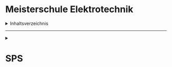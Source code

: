 # **Meisterschule Elektrotechnik**

<details>
    <summary>Inhaltsverzeichnis</summary>
    &#8226;&ensp;SPS<br>
    &emsp;&emsp;&#9702;&ensp;1. Was ist eine SPS?<br>
    &emsp;&emsp;&#9702;&ensp;2. Wie erstelle ich ein Projekt?<br>
    &emsp;&emsp;&#9702;&ensp;3. Aufgaben<br>
    &emsp;&emsp;&emsp;&emsp;&#8729;&ensp;3.1. RS-Flip Flop<br>
    &emsp;&emsp;&emsp;&emsp;&#8729;&ensp;3.2. Generator mit 4 Motoren<br>
    &emsp;&emsp;&emsp;&emsp;&#8729;&ensp;3.3. Torantrieb<br>
    &emsp;&emsp;&emsp;&emsp;&#8729;&ensp;3.4. Kläranlage mit 2 Pumpen und Schieber<br>
</details>

---

<details>
    <summary><h1>SPS</h1></summary>    
    <details>
        <summary><h3>Inhaltsverzeichnis</h3></summary>
        &#9702;&ensp;1. Was ist eine SPS?<br>
        &#9702;&ensp;2. Wie erstelle ich ein Projekt?<br>
        &#9702;&ensp;3. Erste Schritte<br>
        &#9702;&ensp;4. Aufgaben<br>
        &emsp;&emsp;&#8729;&ensp;3.1. RS-Flip Flop<br>
        &emsp;&emsp;&#8729;&ensp;3.2. Generator mit 4 Motoren<br>
        &emsp;&emsp;&#8729;&ensp;3.3. Torantrieb<br>
        &emsp;&emsp;&#8729;&ensp;3.4. Kläranlage mit 2 Pumpen und Schieber<br>
    </details>
    <details>
        <summary><h2><u>1. Was ist eine SPS?</u></h2></summary>
        <figure>
            <blockquote>
                Eine <b>speicherprogrammierbare Steuerung</b> <b>SPS</b>; englisch: <i>programmable logic controller</i>, <i>PLC</i>) ist ein Gerät, das zur <a href="https://de.wikipedia.org/wiki/Steuerungstechnik">Steuerung</a> oder <a href="https://de.wikipedia.org/wiki/Regelungstechnik">Regelung</a> einer Maschine oder Anlage eingesetzt und auf digitaler Basis <a href="https://de.wikipedia.org/wiki/Programmierung">programmiert</a> wird. Sie löst die „festverdrahtete“ <a href="https://de.wikipedia.org/wiki/Verbindungsprogrammierte_Steuerung">verbindungsprogrammierte Steuerung</a> in den meisten Bereichen ab.
            </blockquote>
            <figcaption>Quelle: <a href="https://de.wikipedia.org/wiki/Speicherprogrammierbare_Steuerung">Wikipedia</a></figcaption>
        </figure>
    </details>

<details>
    <summary><h2><u>2. Wie erstelle ich ein Projekt?</u></h2></summary>
    <h3>Schritt 1.)</h3>
    <figure>
        <blockquote>
            <p>$\color{#D6DEE3}{\textsf{Öffne den}}$ $\color{#FD5959}{\textsf{SIMATIC Manager}}$.</p>
            <img src="https://raw.githubusercontent.com/nitrotorben/Meisterschule/main/bilder/PLACEHOLDER.png" alt="image" width="600" height="auto" alt="(Bild: Installationsassistent)">
        </blockquote>
    </figure>
    <br>
    <h3>Schritt 2.)</h3>
    <figure>
        <blockquote>
            <p>$\color{#D6DEE3}{\textsf{Wenn der Installationsassistent geöffnet ist, klicke auf}}$ $\color{#FD5959}{\textsf{Weiter}}$.</p>
            <img src="https://raw.githubusercontent.com/nitrotorben/Meisterschule/main/bilder/PLACEHOLDER.png" alt="image" width="600" height="auto" alt="(Bild: Installationsassistent)">
        </blockquote>
    </figure>
    <br>
    <h3>Schritt 3.)</h3>
    <figure>
        <blockquote>
            <p>$\color{#D6DEE3}{\textsf{Bei dem}}$ $\color{#FD5959}{\textsf{CPU-Typ}}$ $\color{#D6DEE3}{\textsf{wählen wir die}}$ $\color{#FD5959}{\textsf{CPU314}}$ $\color{#D6DEE3}{\textsf{aus und klicken auf}}$ $\color{#FD5959}{\textsf{Weiter}}$.</p>
            <img src="https://raw.githubusercontent.com/nitrotorben/Meisterschule/main/bilder/PLACEHOLDER.png" alt="image" width="600" height="auto" alt="(Bild: Installationsassistent)">
        </blockquote>
    </figure>
    <br>
    <h3>Schritt 4.)</h3>
    <figure>
        <blockquote>
            <p>$\color{#D6DEE3}{\textsf{Die}}$ $\color{#FD5959}{\textsf{Sprache für angewählte Bausteine}}$ $\color{#D6DEE3}{\textsf{setzen wir auf}}$ $\color{#FD5959}{\textsf{AWL}}$ $\color{#D6DEE3}{\textsf{, falls nicht bereits ausgewählt.}}$<br>
            $\color{#D6DEE3}{\textsf{Nun klicken wir auf}}$ $\color{#FD5959}{\textsf{Weiter}}$.</p>
            <img src="https://raw.githubusercontent.com/nitrotorben/Meisterschule/main/bilder/PLACEHOLDER.png" alt="image" width="600" height="auto" alt="(Bild: Installationsassistent)">
        </blockquote>
    </figure>
    <br>
    <h3>Schritt 5.)</h3>
    <figure>
        <blockquote>
            <p>$\color{#D6DEE3}{\textsf{Nun geben wir bei}}$ $\color{#FD5959}{\textsf{Projektname}}$ $\color{#D6DEE3}{\textsf{dem Projekt einen Namen.}}$<br>
            $\color{#D6DEE3}{\textsf{Zuletzt klicken wir auf}}$ $\color{#FD5959}{\textsf{Fertigstellen}}$.</p>
            <img src="https://raw.githubusercontent.com/nitrotorben/Meisterschule/main/bilder/PLACEHOLDER.png" alt="image" width="600" height="auto" alt="(Bild: Installationsassistent)">
        </blockquote>
    </figure>
    <br>
</details>

<details>
    <summary><h2><u>3. Erste Schritte</u></h2></summary>
    <h3>Schritt 1.)</h3>
    <figure>
        <blockquote>
            <p>$\color{#D6DEE3}{\textsf{In unserem neu erstellten Projekt machen wir nun einen}}$ $\color{#FD5959}{\textsf{Rechtsklick}}$ $\color{#D6DEE3}{\textsf{in das große weiße Feld, und wählen unter}}$ $\color{#FD5959}{\textsf{Neues Objekt einfügen }}$ $\color{#D6DEE3}{\textsf{>}}$ $\color{#FD5959}{\textsf{Funktion}}$.</p>
            <img src="https://raw.githubusercontent.com/nitrotorben/Meisterschule/main/bilder/PLACEHOLDER.png" alt="image" width="600" height="auto" alt="(Bild: Installationsassistent)">
        </blockquote>
    </figure>
    <br>
    <h3>Schritt 2.)</h3>
    <figure>
        <blockquote>
            <p>$\color{#D6DEE3}{\textsf{In folgendem Fenster ändern wir die}}$ $\color{#FD5959}{\textsf{Erstellsprache}}$ $\color{#D6DEE3}{\textsf{zu}}$ $\color{#FD5959}{\textsf{FUP}}$ $\color{#D6DEE3}{\textsf{und bestätigen mit}}$ $\color{#FD5959}{\textsf{OK}}$.</p>
            <img src="https://raw.githubusercontent.com/nitrotorben/Meisterschule/main/bilder/PLACEHOLDER.png" alt="image" width="600" height="auto" alt="(Bild: Installationsassistent)">
        </blockquote>
    </figure>
    <br>
    <h3>Schritt 2.1.)</h3>
    <figure>
        <blockquote>
            <p>$\color{#D6DEE3}{\textsf{Der Baustein}}$ $\color{#FD5959}{\textsf{FC1}}$ $\color{#D6DEE3}{\textsf{sollte nun im Fenster auftauchen.}}$</p>
            <img src="https://raw.githubusercontent.com/nitrotorben/Meisterschule/main/bilder/PLACEHOLDER.png" alt="image" width="600" height="auto" alt="(Bild: Installationsassistent)">
        </blockquote>
    </figure>
    <br>
    <h3>Schritt 3.)</h3>
    <figure>
        <blockquote>
            <p>$\color{#D6DEE3}{\textsf{Nun öffnen wir den}}$ $\color{#FD5959}{\textsf{OB1}}$ $\color{#D6DEE3}{\textsf{mit einem}}$ $\color{#FD5959}{\textsf{Doppelklick}}$ $\color{#D6DEE3}{\textsf{.}}$</p>
            <img src="https://raw.githubusercontent.com/nitrotorben/Meisterschule/main/bilder/PLACEHOLDER.png" alt="image" width="600" height="auto" alt="(Bild: Installationsassistent)">
        </blockquote>
    </figure>
    <br>
    <h3>Schritt 4.)</h3>
    <figure>
        <blockquote>
            <p>$\color{#D6DEE3}{\textsf{Es öffnet sich folgendes Fenster.}}$<br>
            $\color{#D6DEE3}{\textsf{In das}}$ $\color{#FD5959}{\textsf{Netzwerk 1}}$ $\color{#D6DEE3}{\textsf{schreiben wir nun}}$ $\color{#FD5959}{\textsf{CALL FC1}}$ $\color{#D6DEE3}{\textsf{und bestätigen dies mit}}$ $\color{#FD5959}{\textsf{ENTER}}$ $\color{#D6DEE3}{\textsf{.}}$</p>
            <img src="https://raw.githubusercontent.com/nitrotorben/Meisterschule/main/bilder/PLACEHOLDER.png" alt="image" width="600" height="auto" alt="(Bild: Installationsassistent)">
        </blockquote>
    </figure>
    <br>
    <h3>Schritt 5.)</h3>
    <figure>
        <blockquote>
            <p>$\color{#D6DEE3}{\textsf{Anschließend}}$ $\color{#FD5959}{\textsf{speichern}}$ $\color{#D6DEE3}{\textsf{wir den Baustein und}}$ $\color{#FD5959}{\textsf{schließen}}$ $\color{#D6DEE3}{\textsf{das Fenster.}}$</p>
            <img src="https://raw.githubusercontent.com/nitrotorben/Meisterschule/main/bilder/PLACEHOLDER.png" alt="image" width="600" height="auto" alt="(Bild: Installationsassistent)">
        </blockquote>
    </figure>
    <br>
</details>

<details>
    <summary><h2>4. Aufgaben</h2></summary>
    <details>
        <summary><h3>4.1. RS-Flip Flop</h3></summary>
        <p>Aufgabe.</p>
    </details>
    <details>
        <summary><h3>4.2. Generator mit 4 Motoren</h3></summary>
        <figure>
            <blockquote>
                <h4><u>$\color{#D6DEE3}{\textsf{Situation}}$</u></h4>
                <p>$\color{#D6DEE3}{\textsf{Es ist eine Meldeeinrichtung für den Stromverbrauch an einem Generator aufzubauen.}}$<br>
                $\color{#D6DEE3}{\textsf{Diese soll mit Hilfe einer Steuerung realisiert werden.}}$<br>
                <br>
                <h4><u>$\color{#D6DEE3}{\textsf{Technologieschema}}$</u></h4><br>
                <img src="https://raw.githubusercontent.com/nitrotorben/Meisterschule/main/bilder/aufgabe2_bild1.png" width="500" height="auto" alt="(Bild: Technologieschema)"><br>
                <h4><u>$\color{#D6DEE3}{\textsf{Typenschilder der Motoren}}$</u></h4><br>
                <img src="https://raw.githubusercontent.com/nitrotorben/Meisterschule/main/bilder/aufgabe2_bild2.png" width="500" height="auto" alt="(Bild: Technologieschema)"><br>
                <h4><u>$\color{#D6DEE3}{\textsf{Funktionsbeschreibung}}$</u></h4><br>
                $\color{#D6DEE3}{\textsf{Ein Generator liefert maximal 7kW. An Ihm können maximal 4 Motoren angeschlossen werden.}}$<br>
                $\color{#D6DEE3}{\textsf{Diese Motoren haben die angegebenen Leistungswerte.}}$<br>
                $\color{#D6DEE3}{\textsf{Es soll am Ausgang A 1-Signal liegen, wenn mehr als 7kW eingeschaltet werden.}}$<br>
                <br>
                <h4><u>$\color{#D6DEE3}{\textsf{Zuordnungsliste (BMK - Tabelle)}}$</u></h4><br>
                | <b>BMK</b> | <b>E/A1</b> | <b>Funktion</b> |
                | --- | --- | --- |
                | PA | E0.0 | Motor A |
                | PB | E0.1 | Motor B |
                | PC | E0.2 | Motor C |
                | PD | E0.3 | Motor D |
                | A | A0.0 | Meldeleuchte |
                <h4><u>$\color{#D6DEE3}{\textsf{Aufgaben}}$</u></h4><br>
                $\color{#D6DEE3}{\textsf{1. Entwickeln Sie dazu das notwendige SPS-Programm in der Sprache "FUP"}}$<br>
                $\color{#D6DEE3}{\textsf{1.1. Ermitteln Sie die jeweils aufgenommene Leistung der Motoren (gerundete Werte)}}$<br>
                $\color{#D6DEE3}{\textsf{1.2. Erstellen Sie es zuerst auf Papier}}$<br>
                $\color{#D6DEE3}{\textsf{1.3. Tippen Sie es in den Notebook ins Programm WinSPS 7 ein und testen Sie es}}$<br>
                <details>
                    <summary><h3><u>$\color{#D6DEE3}{\textsf{Lösung}}$</u></h3></summary>
                    <p>1.1.:<br>
                    Formel: $P = \sqrt{3} \cdot U \cdot I \cdot cos(\varphi)$<br>
                    Motor A: $P = \sqrt{3} \cdot 400V \cdot 8,5A \cdot cos(0,85) = 5005,62W \approx 5000W \approx 5kW$<br>
                    Motor B: $P = \sqrt{3} \cdot 400V \cdot 1,7A \cdot cos(0,85) = 1001,13W \approx 1000W \approx 1kW$<br>
                    Motor C: $P = \sqrt{3} \cdot 400V \cdot 4,8A \cdot cos(0,9) = 2992,98W \approx 3000W \approx 3kW$<br>
                    Motor D: $P = \sqrt{3} \cdot 400V \cdot 3,2A \cdot cos(0,9) = 1995,32W \approx 2000W \approx 2kW$</p>
                    <p>1.3.:<br>
                    $\color{#D6DEE3}{\textsf{&#8226; OB1:}}$<br>
                    <img src="https://raw.githubusercontent.com/nitrotorben/Meisterschule/main/bilder/PLACEHOLDER.png" alt="image" width="500" height="auto" alt="(Bild: Installationsassistent)">
                    <br>
                    $\color{#D6DEE3}{\textsf{&#8226; FC1:}}$<br>
                    <img src="https://raw.githubusercontent.com/nitrotorben/Meisterschule/main/bilder/PLACEHOLDER.png" alt="image" width="500" height="auto" alt="(Bild: Installationsassistent)">
                    </p>
                </details>
            </blockquote>
        </figure>
    </details>
    <details>
        <summary><h3>4.3. Torantrieb</h3></summary>
        <figure>
            <blockquote>
                <p>$\color{#D6DEE3}{\textsf{Es soll ein SPS-Programm für einen Torantrieb geschrieben werden.}}$<br>
                $\color{#D6DEE3}{\textsf{Folgende Funktionsweise ist dabei zu beachten:}}$<br>
                <br>
                $\color{#D6DEE3}{\textsf{1. Das Schütz Q1 hat dann 1-Signal, solange S1 gedrückt ist, S2 nicht und S3 ein 1-Signal liefert.}}$<br>
                $\color{#D6DEE3}{\textsf{2. Das Schütz Q2 hat dann 1-Signal, solange S2 gedrückt ist, S1 nicht und S4 ein 1-Signal liefert.}}$<br>
                $\color{#D6DEE3}{\textsf{3. Erweiterung: Es sollen 2 Anzeigen den Zustand des Tores anzeigen}}$<br>
                $\color{#D6DEE3}{\textsf{&emsp;&emsp;A6.3 - Tor ist auf}}$<br>
                $\color{#D6DEE3}{\textsf{&emsp;&emsp;A6.4 - Tor ist zu}}$<br>
                <br>
                $\color{#D6DEE3}{\textsf{Entwickeln Sie das SPS-Programm unter Berücksichtigung o. a. Bedingungen und testen Sie es im OB1!}}$<br>
                <br></p>
                <img src="https://raw.githubusercontent.com/nitrotorben/Meisterschule/main/bilder/aufg1_bilder_1.png" alt="image" width="1200" height="auto" alt="(Bild: Technologieschema)">
                <details>
                    <summary><h3><u>$\color{#D6DEE3}{\textsf{Lösung}}$</u></h3></summary>
                    <p>$\color{#D6DEE3}{\textsf{&#8226; OB1:}}$<br>
                    <img src="https://raw.githubusercontent.com/nitrotorben/Meisterschule/main/bilder/PLACEHOLDER.png" alt="image" width="500" height="auto" alt="(Bild: Installationsassistent)">
                    <br>
                    $\color{#D6DEE3}{\textsf{&#8226; FC1:}}$<br>
                    <img src="https://raw.githubusercontent.com/nitrotorben/Meisterschule/main/bilder/PLACEHOLDER.png" alt="image" width="500" height="auto" alt="(Bild: Installationsassistent)">
                    </p>
                </details>
            </blockquote>
        </figure>
    </details>
    <details>
        <summary><h3>4.4. Kläranlage mit 2 Pumpen und Schieber</summary>
            <p>Aufgabe.</p>
    </details>
</details>
